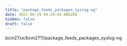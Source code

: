 ```yaml
---
title: "package_feeds_packages_syslog-ng"
date: 2021-06-29 09:29:44.066208
hidden: false
draft: false
---
```


bcm27xx/bcm2711/package_feeds_packages_syslog-ng


